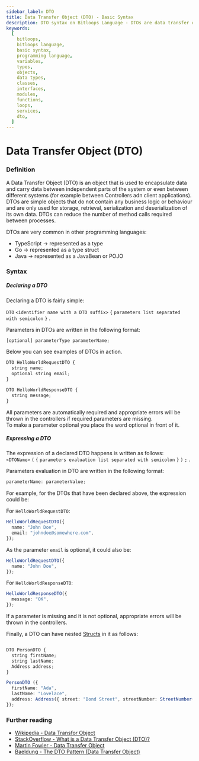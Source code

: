 ```yaml
---
sidebar_label: DTO
title: Data Transfer Object (DTO) - Basic Syntax
description: DTO syntax on Bitloops Language - DTOs are data transfer objects, meaning their sole responsibility is to transfer objects from one service to another, and correct configuration of these DTOs reduces communication costs considerably.
keywords:
  [
    bitloops,
    bitloops language,
    basic syntax,
    programming language,
    variables,
    types,
    objects,
    data types,
    classes,
    interfaces,
    modules,
    functions,
    loops,
    services,
    dto,
  ]
---
```


# Data Transfer Object (DTO)

### Definition

A Data Transfer Object (DTO) is an object that is used to encapsulate data and carry data between independent parts of the system or even between different systems (for example between Controllers adn client applications). DTOs are simple objects that do not contain any business logic or behaviour and are only used for storage, retrieval, serialization and deserialization of its own data. DTOs can reduce the number of method calls required between processes.

DTOs are very common in other programming languages:

- TypeScript -> represented as a type
- Go -> represented as a type struct
- Java -> represented as a JavaBean or POJO

### Syntax

##### Declaring a DTO

Declaring a DTO is fairly simple:

`DTO` `<identifier name with a DTO suffix>` `{` `parameters list separated with semicolon` `}` .

Parameters in DTOs are written in the following format:

```typescript
[optional] parameterType parameterName;
```

Below you can see examples of DTOs in action.

```typescript
DTO HelloWorldRequestDTO {
  string name;
  optional string email;
}
```

```typescript
DTO HelloWorldResponseDTO {
  string message;
}
```

All parameters are automatically required and appropriate errors will be thrown in the controllers if required parameters are missing.  
To make a parameter optional you place the word optional in front of it.

##### Expressing a DTO

The expression of a declared DTO happens is written as follows:  
`<DTOName>` `(` `{` `parameters evaluation list separated with semicolon` `}` `)` `;` .

Parameters evaluation in DTO are written in the following format:

```typescript
parameterName: parameterValue;
```

For example, for the DTOs that have been declared above, the expression could be:

For `HelloWorldRequestDTO`:

```typescript
HelloWorldRequestDTO({
  name: "John Doe",
  email: "johndoe@somewhere.com",
});
```

As the parameter `email` is optional, it could also be:

```typescript
HelloWorldRequestDTO({
  name: "John Doe",
});
```

For `HelloWorldResponseDTO`:

```typescript
HelloWorldResponseDTO({
  message: "OK",
});
```

If a parameter is missing and it is not optional, appropriate errors will be thrown in the controllers.

Finally, a DTO can have nested [Structs](./mapper.md) in it as follows:

```typescript

DTO PersonDTO {
  string firstName;
  string lastName;
  Address address;
}

PersonDTO ({
  firstName: "Ada",
  lastName: "Lovelace",
  address: Address({ street: "Bond Street", streetNumber: StreetNumber({number: 28, numberPostfix: "B"}), postCode: "ABC 2F"}),
});
```

### Further reading

- [Wikipedia - Data Transfor Object](https://en.wikipedia.org/wiki/Data_transfer_object)
- [StackOverflow - What is a Data Transfer Object (DTO)?](https://stackoverflow.com/questions/1051182/what-is-a-data-transfer-object-dto)
- [Martin Fowler - Data Transfer Object](https://martinfowler.com/eaaCatalog/dataTransferObject.html)
- [Baeldung - The DTO Pattern (Data Transfer Object)](https://www.baeldung.com/java-dto-pattern)
